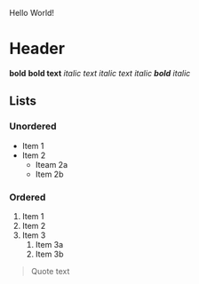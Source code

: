 Hello World!
# Header
**bold**
__bold text__
*italic text*
_italic text_
_italic **bold** italic_

## Lists
### Unordered
* Item 1
* Item 2
  * Iteam 2a
  * Item 2b
### Ordered
1. Item 1
1. Item 2
1. Item 3
   1. Item 3a
   1. Item 3b

> Quote
> text
